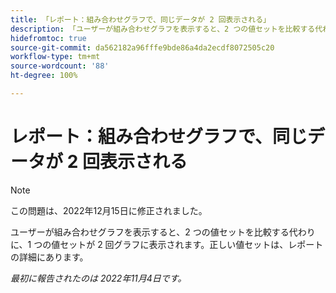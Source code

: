 ```yaml
---
title: 「レポート：組み合わせグラフで、同じデータが 2 回表示される」
description: 「ユーザーが組み合わせグラフを表示すると、2 つの値セットを比較する代わりに、1 つの値セットが 2 回グラフに表示されます。正しい値セットは、レポートの詳細にあります。」
hidefromtoc: true
source-git-commit: da562182a96fffe9bde86a4da2ecdf8072505c20
workflow-type: tm+mt
source-wordcount: '88'
ht-degree: 100%

---
```



# レポート：組み合わせグラフで、同じデータが 2 回表示される

>[!NOTE]
>
>この問題は、2022年12月15日に修正されました。

ユーザーが組み合わせグラフを表示すると、2 つの値セットを比較する代わりに、1 つの値セットが 2 回グラフに表示されます。正しい値セットは、レポートの詳細にあります。

_最初に報告されたのは 2022年11月4日です。_

